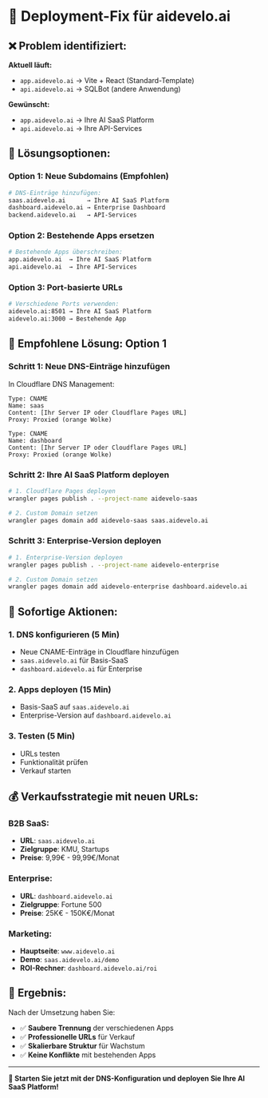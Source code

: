 # 🔧 Deployment-Fix für aidevelo.ai

## ❌ **Problem identifiziert:**

**Aktuell läuft:**
- `app.aidevelo.ai` → Vite + React (Standard-Template)
- `api.aidevelo.ai` → SQLBot (andere Anwendung)

**Gewünscht:**
- `app.aidevelo.ai` → Ihre AI SaaS Platform
- `api.aidevelo.ai` → Ihre API-Services

## 🚀 **Lösungsoptionen:**

### **Option 1: Neue Subdomains (Empfohlen)**
```bash
# DNS-Einträge hinzufügen:
saas.aidevelo.ai      → Ihre AI SaaS Platform
dashboard.aidevelo.ai → Enterprise Dashboard
backend.aidevelo.ai   → API-Services
```

### **Option 2: Bestehende Apps ersetzen**
```bash
# Bestehende Apps überschreiben:
app.aidevelo.ai  → Ihre AI SaaS Platform
api.aidevelo.ai  → Ihre API-Services
```

### **Option 3: Port-basierte URLs**
```bash
# Verschiedene Ports verwenden:
aidevelo.ai:8501 → Ihre AI SaaS Platform
aidevelo.ai:3000 → Bestehende App
```

## 🎯 **Empfohlene Lösung: Option 1**

### **Schritt 1: Neue DNS-Einträge hinzufügen**
In Cloudflare DNS Management:
```
Type: CNAME
Name: saas
Content: [Ihr Server IP oder Cloudflare Pages URL]
Proxy: Proxied (orange Wolke)

Type: CNAME  
Name: dashboard
Content: [Ihr Server IP oder Cloudflare Pages URL]
Proxy: Proxied (orange Wolke)
```

### **Schritt 2: Ihre AI SaaS Platform deployen**
```bash
# 1. Cloudflare Pages deployen
wrangler pages publish . --project-name aidevelo-saas

# 2. Custom Domain setzen
wrangler pages domain add aidevelo-saas saas.aidevelo.ai
```

### **Schritt 3: Enterprise-Version deployen**
```bash
# 1. Enterprise-Version deployen
wrangler pages publish . --project-name aidevelo-enterprise

# 2. Custom Domain setzen  
wrangler pages domain add aidevelo-enterprise dashboard.aidevelo.ai
```

## 🎯 **Sofortige Aktionen:**

### **1. DNS konfigurieren (5 Min)**
- Neue CNAME-Einträge in Cloudflare hinzufügen
- `saas.aidevelo.ai` für Basis-SaaS
- `dashboard.aidevelo.ai` für Enterprise

### **2. Apps deployen (15 Min)**
- Basis-SaaS auf `saas.aidevelo.ai`
- Enterprise-Version auf `dashboard.aidevelo.ai`

### **3. Testen (5 Min)**
- URLs testen
- Funktionalität prüfen
- Verkauf starten

## 💰 **Verkaufsstrategie mit neuen URLs:**

### **B2B SaaS:**
- **URL**: `saas.aidevelo.ai`
- **Zielgruppe**: KMU, Startups
- **Preise**: 9,99€ - 99,99€/Monat

### **Enterprise:**
- **URL**: `dashboard.aidevelo.ai`  
- **Zielgruppe**: Fortune 500
- **Preise**: 25K€ - 150K€/Monat

### **Marketing:**
- **Hauptseite**: `www.aidevelo.ai`
- **Demo**: `saas.aidevelo.ai/demo`
- **ROI-Rechner**: `dashboard.aidevelo.ai/roi`

## 🎉 **Ergebnis:**

Nach der Umsetzung haben Sie:
- ✅ **Saubere Trennung** der verschiedenen Apps
- ✅ **Professionelle URLs** für Verkauf
- ✅ **Skalierbare Struktur** für Wachstum
- ✅ **Keine Konflikte** mit bestehenden Apps

---

**🚀 Starten Sie jetzt mit der DNS-Konfiguration und deployen Sie Ihre AI SaaS Platform!**
